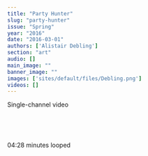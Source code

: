 ```yaml
---
title: "Party Hunter"
slug: "party-hunter"
issue: "Spring"
year: "2016"
date: "2016-03-01"
authors: ['Alistair Debling']
section: "art"
audio: []
main_image: ""
banner_image: ""
images: ['sites/default/files/Debling.png']
videos: []
---
```

Single-channel video

  

  

 04:28 minutes looped

